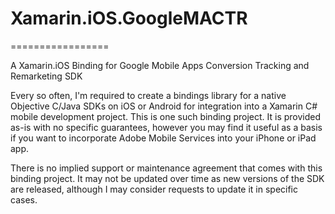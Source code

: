 # Xamarin.iOS.GoogleMACTR
=================

A Xamarin.iOS Binding for Google Mobile Apps Conversion Tracking and Remarketing SDK

Every so often, I'm required to create a bindings library for a native Objective C/Java SDKs on iOS or Android for integration into a Xamarin C# mobile development project. This is one such binding project. It is provided as-is with no specific guarantees, however you may find it useful as a basis if you want to incorporate Adobe Mobile Services into your iPhone or iPad app.

There is no implied support or maintenance agreement that comes with this binding project. It may not be updated over time as new versions of the SDK are released, although I may consider requests to update it in specific cases.
